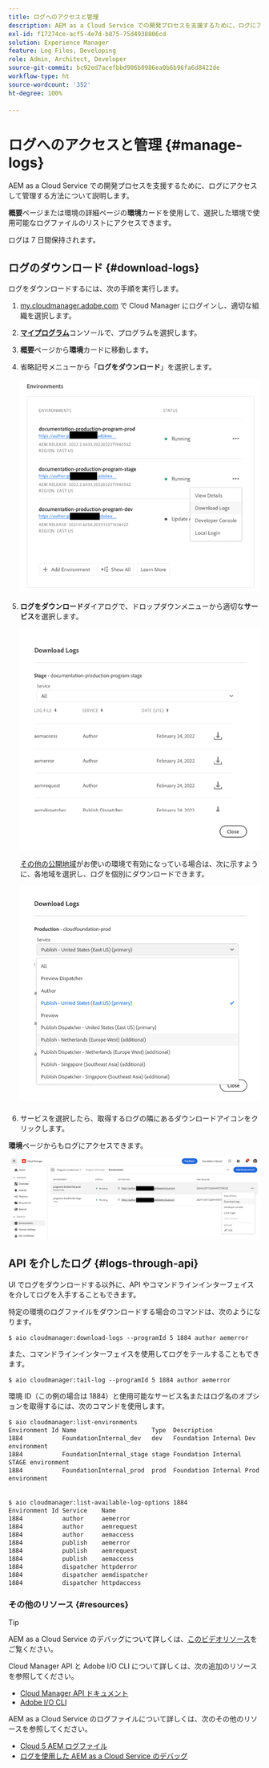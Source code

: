 ```yaml
---
title: ログへのアクセスと管理
description: AEM as a Cloud Service での開発プロセスを支援するために、ログにアクセスして管理する方法について説明します。
exl-id: f17274ce-acf5-4e7d-b875-75d4938806cd
solution: Experience Manager
feature: Log Files, Developing
role: Admin, Architect, Developer
source-git-commit: bc92ed7acefbbd906b0986ea0b6b96fa6d8422de
workflow-type: ht
source-wordcount: '352'
ht-degree: 100%

---
```



# ログへのアクセスと管理 {#manage-logs}

AEM as a Cloud Service での開発プロセスを支援するために、ログにアクセスして管理する方法について説明します。

**概要**&#x200B;ページまたは環境の詳細ページの&#x200B;**環境**&#x200B;カードを使用して、選択した環境で使用可能なログファイルのリストにアクセスできます。

ログは 7 日間保持されます。

## ログのダウンロード {#download-logs}

ログをダウンロードするには、次の手順を実行します。

1. [my.cloudmanager.adobe.com](https://my.cloudmanager.adobe.com/) で Cloud Manager にログインし、適切な組織を選択します。

1. **[マイプログラム](/help/implementing/cloud-manager/navigation.md#my-programs)**&#x200B;コンソールで、プログラムを選択します。

1. **概要**&#x200B;ページから&#x200B;**環境**&#x200B;カードに移動します。

1. 省略記号メニューから「**ログをダウンロード**」を選択します。

   ![ログをダウンロードメニュー項目](assets/download-logs1.png)

1. **ログをダウンロード**&#x200B;ダイアログで、ドロップダウンメニューから適切な&#x200B;**サービス**&#x200B;を選択します。

   ![ログをダウンロードダイアログ](assets/download-preview.png)

   [その他の公開地域](/help/operations/additional-publish-regions.md)がお使いの環境で有効になっている場合は、次に示すように、各地域を選択し、ログを個別にダウンロードできます。

   ![その他の公開地域についてはログをダウンロード](assets/download-publish-region-logs.png)

1. サービスを選択したら、取得するログの隣にあるダウンロードアイコンをクリックします。

**環境**&#x200B;ページからもログにアクセスできます。

![環境画面からのログ](assets/download-logs.png)

## API を介したログ {#logs-through-api}

UI でログをダウンロードする以外に、API やコマンドラインインターフェイスを介してログを入手することもできます。

特定の環境のログファイルをダウンロードする場合のコマンドは、次のようになります。

```shell
$ aio cloudmanager:download-logs --programId 5 1884 author aemerror
```

また、コマンドラインインターフェイスを使用してログをテールすることもできます。

```shell
$ aio cloudmanager:tail-log --programId 5 1884 author aemerror
```

環境 ID（この例の場合は 1884）と使用可能なサービス名またはログ名のオプションを取得するには、次のコマンドを使用します。

```shell
$ aio cloudmanager:list-environments
Environment Id Name                     Type  Description                          
1884           FoundationInternal_dev   dev   Foundation Internal Dev environment  
1884           FoundationInternal_stage stage Foundation Internal STAGE environment
1884           FoundationInternal_prod  prod  Foundation Internal Prod environment
 
 
$ aio cloudmanager:list-available-log-options 1884
Environment Id Service    Name         
1884           author     aemerror     
1884           author     aemrequest   
1884           author     aemaccess    
1884           publish    aemerror     
1884           publish    aemrequest   
1884           publish    aemaccess    
1884           dispatcher httpderror   
1884           dispatcher aemdispatcher
1884           dispatcher httpdaccess
```

### その他のリソース {#resources}

>[!TIP]
>
>AEM as a Cloud Service のデバッグについて詳しくは、[このビデオリソース](https://app.frame.io/reviews/28cdf463-b7fc-443b-a54a-93cb7da6567e/dbf158f1-568b-4efc-8fbc-3b241561cbab)をご覧ください。

Cloud Manager API と Adobe I/O CLI について詳しくは、次の追加のリソースを参照してください。

* [Cloud Manager API ドキュメント](https://developer.adobe.com/experience-cloud/cloud-manager/)
* [Adobe I/O CLI](https://github.com/adobe/aio-cli-plugin-cloudmanager)

AEM as a Cloud Service のログファイルについて詳しくは、次のその他のリソースを参照してください。

* [Cloud 5 AEM ログファイル](https://experienceleague.adobe.com/docs/experience-manager-learn/cloud-service/expert-resources/cloud-5/cloud5-aem-search-and-indexing.html?lang=ja)
* [ログを使用した AEM as a Cloud Service のデバッグ](https://experienceleague.adobe.com/docs/experience-manager-learn/cloud-service/debugging/debugging-aem-as-a-cloud-service/logs.html?lang=ja)
